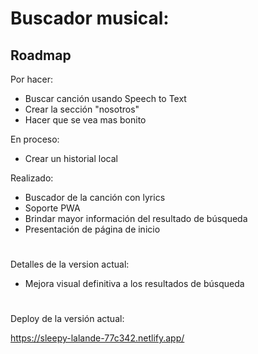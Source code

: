 # Buscador musical:

## Roadmap

Por hacer:

- Buscar canción usando Speech to Text
- Crear la sección "nosotros"
- Hacer que se vea mas bonito

En proceso:

- Crear un historial local

Realizado:

- Buscador de la canción con lyrics
- Soporte PWA
- Brindar mayor información del resultado de búsqueda
- Presentación de página de inicio
#

Detalles de la version actual:

- Mejora visual definitiva a los resultados de búsqueda
#

Deploy de la versión actual:

https://sleepy-lalande-77c342.netlify.app/
